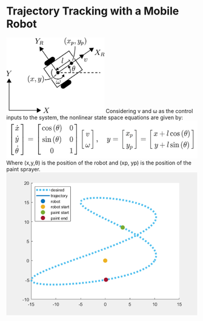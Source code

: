 # Trajectory Tracking with a Mobile Robot

<img src="robot_figure.png" height="200">
Considering  v  and  ω  as the control inputs to the system, the nonlinear state space equations are given by:
<img src="formula.png" height="100">
Where  (x,y,θ)  is the position of the robot and  (xp, yp)  is the position of the paint sprayer.


<img src="mobile-path.png">
